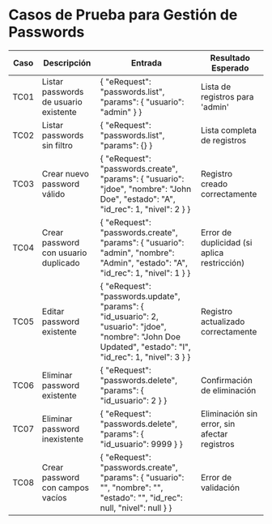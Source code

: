 # Casos de Prueba para Gestión de Passwords

| Caso | Descripción | Entrada | Resultado Esperado |
|------|-------------|---------|--------------------|
| TC01 | Listar passwords de usuario existente | { "eRequest": "passwords.list", "params": { "usuario": "admin" } } | Lista de registros para 'admin' |
| TC02 | Listar passwords sin filtro | { "eRequest": "passwords.list", "params": {} } | Lista completa de registros |
| TC03 | Crear nuevo password válido | { "eRequest": "passwords.create", "params": { "usuario": "jdoe", "nombre": "John Doe", "estado": "A", "id_rec": 1, "nivel": 2 } } | Registro creado correctamente |
| TC04 | Crear password con usuario duplicado | { "eRequest": "passwords.create", "params": { "usuario": "admin", "nombre": "Admin", "estado": "A", "id_rec": 1, "nivel": 1 } } | Error de duplicidad (si aplica restricción) |
| TC05 | Editar password existente | { "eRequest": "passwords.update", "params": { "id_usuario": 2, "usuario": "jdoe", "nombre": "John Doe Updated", "estado": "I", "id_rec": 1, "nivel": 3 } } | Registro actualizado correctamente |
| TC06 | Eliminar password existente | { "eRequest": "passwords.delete", "params": { "id_usuario": 2 } } | Confirmación de eliminación |
| TC07 | Eliminar password inexistente | { "eRequest": "passwords.delete", "params": { "id_usuario": 9999 } } | Eliminación sin error, sin afectar registros |
| TC08 | Crear password con campos vacíos | { "eRequest": "passwords.create", "params": { "usuario": "", "nombre": "", "estado": "", "id_rec": null, "nivel": null } } | Error de validación |
